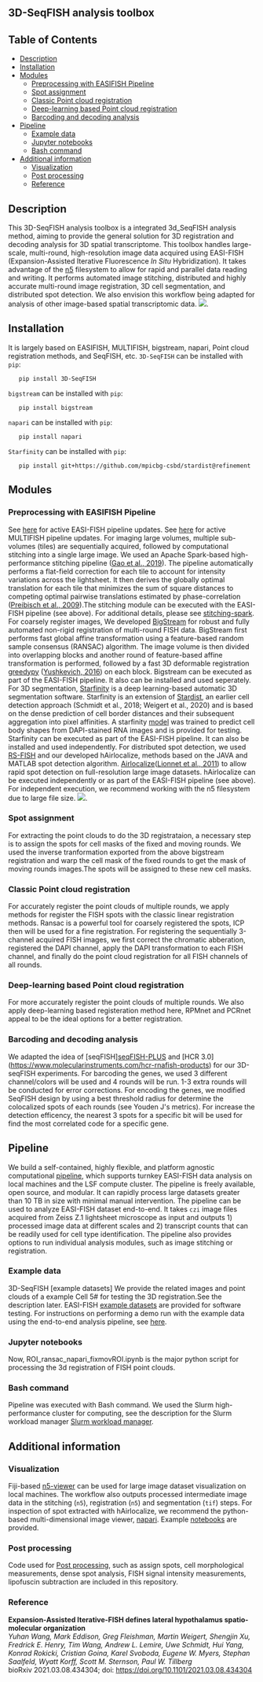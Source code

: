 ## 3D-SeqFISH analysis toolbox

## Table of Contents #
   * [Description](#description)
   * [Installation](#Installation)
   * [Modules](#modules)
      * [Preprocessing with EASIFISH Pipeline](#EASIFISH-Pipeline)
      * [Spot assignment](#spot-assignment)
      * [Classic Point cloud registration](#classic-point-cloud-registration)
      * [Deep-learning based Point cloud registration](#deep-learning)
      * [Barcoding and decoding analysis](#barcoding-and-decodinganalysis)
   * [Pipeline](#pipeline)
      * [Example data](#example-data)
      * [Jupyter notebooks](#jupyter-notebooks)
      * [Bash command](#bash-command)
   * [Additional information](#additional-information)
      * [Visualization](#visualization)
      * [Post processing](#post-processing)  
      * [Reference](#reference)

## Description #

This 3D-SeqFISH analysis toolbox is a integrated 3d_SeqFISH analysis method, aiming to provide the general solution for 3D registration and decoding analysis for 3D spatial transcriptome. This toolbox handles large-scale, multi-round, high-resolution image data acquired using EASI-FISH (Expansion-Assisted Iterative Fluorescence *In Situ* Hybridization). It takes advantage of the [n5](https://github.com/saalfeldlab/n5) filesystem to allow for rapid and parallel data reading and writing. It performs automated image stitching, distributed and highly accurate multi-round image registration, 3D cell segmentation, and distributed spot detection. We also envision this workflow being adapted for analysis of other image-based spatial transcriptomic data. 
![](/Diagrams/3DseqFISH_diagram_v1.png). 

## Installation #
It is largely based on EASIFISH, MULTIFISH, bigstream, napari, Point cloud registration methods, and SeqFISH, etc. 
`3D-SeqFISH` can be installed with `pip`:
```
   pip install 3D-SeqFISH
```
`bigstream`  can be installed with  `pip`:
```
   pip install bigstream
```
`napari`  can be installed with  `pip`:
```
   pip install napari
```
`Starfinity`  can be installed with  `pip`:
```
   pip install git+https://github.com/mpicbg-csbd/stardist@refinement
```

## Modules #

### Preprocessing with EASIFISH Pipeline #
See [here](https://github.com/multiFISH/EASI-FISH) for active EASI-FISH pipeline updates. 
See [here](https://github.com/JaneliaSciComp/multifish) for active MULTIFISH pipeline updates. 
For imaging large volumes, multiple sub-volumes (tiles) are sequentially acquired, followed by computational stitching into a single large image. We used an Apache Spark-based high-performance stitching pipeline ([Gao et al., 2019](https://science.sciencemag.org/content/363/6424/eaau8302.long)). The pipeline automatically performs a flat-field correction for each tile to account for intensity variations across the lightsheet. It then derives the globally optimal translation for each tile that minimizes the sum of square distances to competing optimal pairwise translations estimated by phase-correlation ([Preibisch et al., 2009](https://academic.oup.com/bioinformatics/article/25/11/1463/332497)).The stitching module can be executed with the EASI-FISH pipeline (see above). For additional details, please see [stitching-spark](https://github.com/saalfeldlab/stitching-spark).
For coarsely register images, We developed [BigStream](https://github.com/GFleishman/bigstream) for robust and fully automated non-rigid registration of multi-round FISH data. BigStream first performs fast global affine transformation using a feature-based random sample consensus (RANSAC) algorithm. The image volume is then divided into overlapping blocks and another round of feature-based affine transformation is performed, followed by a fast 3D deformable registration [greedypy](https://github.com/GFleishman/greedypy) ([Yushkevich, 2016](https://github.com/pyushkevich/greedy)) on each block. Bigstream can be executed as part of the EASI-FISH pipeline. It also can be installed and used seperately. 
For 3D segmentation, [Starfinity](https://github.com/mpicbg-csbd/stardist/tree/refinement) is a deep learning-based automatic 3D segmentation software. Starfinity is an extension of [Stardist](https://github.com/mpicbg-csbd/stardist), an earlier cell detection approach (Schmidt et al., 2018; Weigert et al., 2020) and is based on the dense prediction of cell border distances and their subsequent aggregation into pixel affinities. A starfinity [model](https://doi.org/10.25378/janelia.13624268) was trained to predict cell body shapes from DAPI-stained RNA images and is provided for testing. Starfinity can be executed as part of the EASI-FISH pipeline. It can also be installed and used independently. 
For distributed spot detection, we used [RS-FISH](https://github.com/PreibischLab/RS-FISH) and our developed hAirlocalize, methods based on the JAVA and MATLAB spot detection algorithm. [Airlocalize](https://github.com/timotheelionnet/AIRLOCALIZE)([Lionnet et al., 2011](https://www.nature.com/articles/nmeth.1551)) to allow rapid spot detection on full-resolution large image datasets. hAirlocalize can be executed independently or as part of the EASI-FISH pipeline (see above). For independent execution, we recommend working with the n5 filesystem due to large file size.
![](/Diagrams/Pipeline.gif). 

### Spot assignment #
For extracting the point clouds to do the 3D registrataion, a necessary step is to assign the spots for cell masks of the fixed and moving rounds. We used the inverse tranformation exported from the above bigstream registration and warp the cell mask of the fixed rounds to get the mask of moving rounds images.The spots will be assigned to these new cell masks.

### Classic Point cloud registration #
For accurately register the point clouds of multiple rounds, we apply methods for register the FISH spots with the classic linear registration methods. Ransac is a powerful tool for coarsely registered the spots, ICP then will be used for a fine registration.
For registering the sequentially 3-channel acquired FISH images, we first correct the chromatic abberation, registered the DAPI channel, apply the DAPI transformation to each FISH channel, and finally do the point cloud registration for all FISH channels of all rounds.

### Deep-learning based Point cloud registration #
For more accurately register the point clouds of multiple rounds. We also apply deep-learning based registeration method here, RPMnet and PCRnet appeal to be the ideal options for a better registration.

### Barcoding and decoding analysis #
We adapted the idea of [seqFISH][seqFISH-PLUS](https://github.com/CaiGroup/seqFISH-PLUS) and [HCR 3.0] (https://www.molecularinstruments.com/hcr-rnafish-products) for our 3D-seqFISH experiments. For barcoding the genes, we used 3 different channel/colors will be used and 4 rounds will be run. 1-3 extra rounds will be conducted for error corrections.
For encoding the genes, we modified SeqFISH design by using a best threshold radius for determine the colocalized spots of each rounds (see Youden J's metrics). For increase the detection efficency, the nearest 3 spots for a specific bit will be used for find the most correlated code for a specific gene.

## Pipeline #
We build a self-contained, highly flexible, and platform agnostic computational [pipeline](https://github.com/JaneliaSciComp/multifish), which supports turnkey EASI-FISH data analysis on local machines and the LSF compute cluster. The pipeline is freely available, open source, and modular. It can rapidly process large datasets greater than 10 TB in size with minimal manual intervention. The pipeline can be used to analyze EASI-FISH dataset end-to-end. It takes `czi` image files acquired from Zeiss Z.1 lightsheet microscope as input and outputs 1) processed image data at different scales and 2) transcript counts that can be readily used for cell type identification. The pipeline also provides options to run individual analysis modules, such as image stitching or registration. 

### Example data #
3D-SeqFISH [example datasets] We provide the related images and point clouds of a example Cell 5# for testing the 3D registration.See the description later.
EASI-FISH [example datasets](https://doi.org/10.25378/janelia.c.5276708.v1) are provided for software testing. For instructions on performing a demo run with the example data using the end-to-end analysis pipeline, see [here](https://github.com/JaneliaSciComp/multifish). 

### Jupyter notebooks #
Now, ROI_ransac_napari_fixmovROI.ipynb is the major python script for processing the 3d registration of FISH point clouds.

### Bash command #
Pipeline was executed with Bash command.
We used the Slurm high-performance cluster for computing, see the description for the Slurm workload manager [Slurm workload manager](https://slurm.schedmd.com/documentation.html).

## Additional information #

### Visualization #
Fiji-based [n5-viewer](https://github.com/saalfeldlab/n5-viewer) can be used for large image dataset visualization on local machines. The workflow also outputs processed intermediate image data in the stitching (`n5`), registration (`n5`) and segmentation (`tif`) steps. For inspection of spot extracted with hAirlocalize, we recommend the python-based multi-dimensional image viewer, [napari](https://napari.org/). Example [notebooks](https://github.com/multiFISH/EASI-FISH/tree/master/data_visualization) are provided. 

### Post processing #
Code used for [Post processing](https://github.com/multiFISH/EASI-FISH/tree/master/data_processing), such as assign spots, cell morphological measurements, dense spot analysis, FISH signal intensity measurements, lipofuscin subtraction are included in this repository. 

### Reference #

**Expansion-Assisted Iterative-FISH defines lateral hypothalamus spatio-molecular organization** <br/>
*Yuhan Wang, Mark Eddison, Greg Fleishman, Martin Weigert, Shengjin Xu, Fredrick E. Henry, Tim Wang, Andrew L. Lemire, Uwe Schmidt, Hui Yang, Konrad Rokicki, Cristian Goina, Karel Svoboda, Eugene W. Myers, Stephan Saalfeld, Wyatt Korff, Scott M. Sternson, Paul W. Tillberg* <br/>
bioRxiv 2021.03.08.434304; doi: https://doi.org/10.1101/2021.03.08.434304